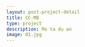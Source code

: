 ```yaml
---
layout: post-project-detail
title: CC-MB
type: project
description: Mo ta du an
image: 01.jpg 
---
```

